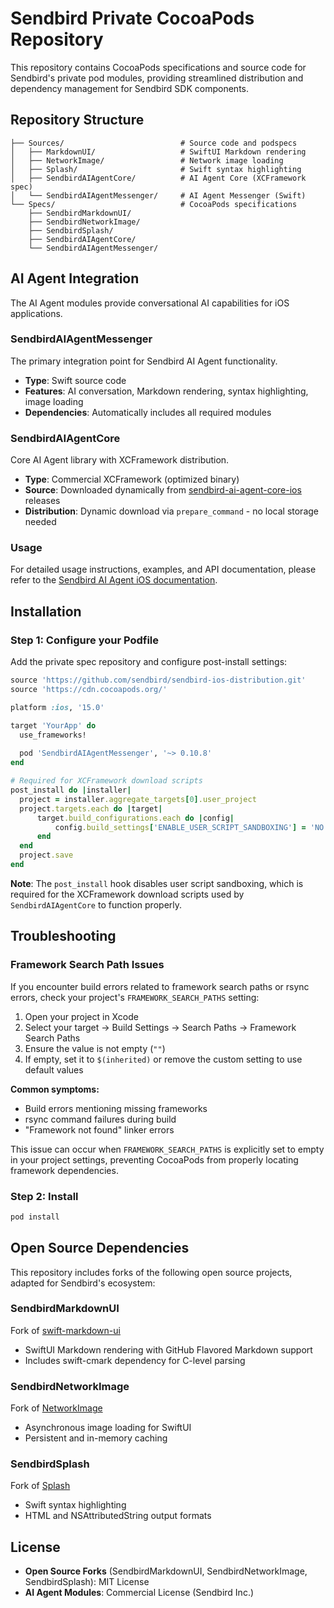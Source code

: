 # Sendbird Private CocoaPods Repository

This repository contains CocoaPods specifications and source code for Sendbird's private pod modules, providing streamlined distribution and dependency management for Sendbird SDK components.

## Repository Structure

```
├── Sources/                          # Source code and podspecs
│   ├── MarkdownUI/                   # SwiftUI Markdown rendering
│   ├── NetworkImage/                 # Network image loading
│   ├── Splash/                       # Swift syntax highlighting
│   ├── SendbirdAIAgentCore/          # AI Agent Core (XCFramework spec)
│   └── SendbirdAIAgentMessenger/     # AI Agent Messenger (Swift)
└── Specs/                            # CocoaPods specifications
    ├── SendbirdMarkdownUI/
    ├── SendbirdNetworkImage/
    ├── SendbirdSplash/
    ├── SendbirdAIAgentCore/
    └── SendbirdAIAgentMessenger/
```

## AI Agent Integration

The AI Agent modules provide conversational AI capabilities for iOS applications.

### SendbirdAIAgentMessenger
The primary integration point for Sendbird AI Agent functionality.
- **Type**: Swift source code
- **Features**: AI conversation, Markdown rendering, syntax highlighting, image loading
- **Dependencies**: Automatically includes all required modules

### SendbirdAIAgentCore
Core AI Agent library with XCFramework distribution.
- **Type**: Commercial XCFramework (optimized binary)
- **Source**: Downloaded dynamically from [sendbird-ai-agent-core-ios](https://github.com/sendbird/sendbird-ai-agent-core-ios/releases) releases
- **Distribution**: Dynamic download via `prepare_command` - no local storage needed

### Usage

For detailed usage instructions, examples, and API documentation, please refer to the [Sendbird AI Agent iOS documentation](https://github.com/sendbird/sendbird-ai-agent/tree/main/ios).

## Installation

### Step 1: Configure your Podfile
Add the private spec repository and configure post-install settings:

```ruby
source 'https://github.com/sendbird/sendbird-ios-distribution.git'
source 'https://cdn.cocoapods.org/'

platform :ios, '15.0'

target 'YourApp' do
  use_frameworks!
  
  pod 'SendbirdAIAgentMessenger', '~> 0.10.8'
end

# Required for XCFramework download scripts
post_install do |installer|
  project = installer.aggregate_targets[0].user_project
  project.targets.each do |target|
      target.build_configurations.each do |config|
          config.build_settings['ENABLE_USER_SCRIPT_SANDBOXING'] = 'NO'
      end
  end
  project.save
end
```

**Note**: The `post_install` hook disables user script sandboxing, which is required for the XCFramework download scripts used by `SendbirdAIAgentCore` to function properly.

## Troubleshooting

### Framework Search Path Issues

If you encounter build errors related to framework search paths or rsync errors, check your project's `FRAMEWORK_SEARCH_PATHS` setting:

1. Open your project in Xcode
2. Select your target → Build Settings → Search Paths → Framework Search Paths
3. Ensure the value is not empty (`""`)
4. If empty, set it to `$(inherited)` or remove the custom setting to use default values

**Common symptoms:**
- Build errors mentioning missing frameworks
- rsync command failures during build
- "Framework not found" linker errors

This issue can occur when `FRAMEWORK_SEARCH_PATHS` is explicitly set to empty in your project settings, preventing CocoaPods from properly locating framework dependencies.

### Step 2: Install
```bash
pod install
```

## Open Source Dependencies

This repository includes forks of the following open source projects, adapted for Sendbird's ecosystem:

### SendbirdMarkdownUI
Fork of [swift-markdown-ui](https://github.com/gonzalezreal/swift-markdown-ui)
- SwiftUI Markdown rendering with GitHub Flavored Markdown support
- Includes swift-cmark dependency for C-level parsing

### SendbirdNetworkImage
Fork of [NetworkImage](https://github.com/gonzalezreal/NetworkImage)
- Asynchronous image loading for SwiftUI
- Persistent and in-memory caching

### SendbirdSplash
Fork of [Splash](https://github.com/JohnSundell/Splash)
- Swift syntax highlighting
- HTML and NSAttributedString output formats

## License

- **Open Source Forks** (SendbirdMarkdownUI, SendbirdNetworkImage, SendbirdSplash): MIT License
- **AI Agent Modules**: Commercial License (Sendbird Inc.)

